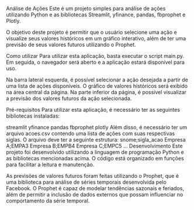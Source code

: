 Análise de Ações
Este é um projeto simples para análise de ações utilizando Python e as bibliotecas Streamlit, yfinance, pandas, fbprophet e Plotly.

O objetivo deste projeto é permitir que o usuário selecione uma ação e visualize seus valores históricos em um gráfico interativo, além de ter uma previsão de seus valores futuros utilizando o Prophet.

Como utilizar
Para utilizar esta aplicação, basta executar o script main.py. Em seguida, o navegador será aberto e a aplicação estará disponível para uso.

Na barra lateral esquerda, é possível selecionar a ação desejada a partir de uma lista de ações disponíveis. O gráfico de valores históricos será exibido na área central da página. Na parte inferior da página, é possível visualizar a previsão dos valores futuros da ação selecionada.

Pré-requisitos
Para utilizar esta aplicação, é necessário ter as seguintes bibliotecas instaladas:

streamlit
yfinance
pandas
fbprophet
plotly
Além disso, é necessário ter um arquivo acoes.csv contendo uma lista de ações com suas respectivas siglas. O arquivo deve ter a seguinte estrutura:
snome;sigla_acao
Empresa A;EMPA3
Empresa B;EMPB4
Empresa C;EMPC5
...
Desenvolvimento
Este projeto foi desenvolvido utilizando a linguagem de programação Python e as bibliotecas mencionadas acima. O código está organizado em funções para facilitar a leitura e manutenção.

As previsões de valores futuros foram feitas utilizando o Prophet, que é uma biblioteca para análise de séries temporais desenvolvida pelo Facebook. O Prophet é capaz de modelar tendências sazonais e feriados, além de permitir a inclusão de dados externos que possam influenciar no comportamento da série temporal.
